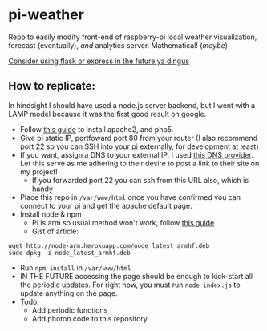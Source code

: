 # pi-weather
Repo to easily modify front-end of raspberry-pi local weather visualization, forecast (eventually), *and* analytics server. Mathematical! (*maybe*)

[Consider using flask or express in the future ya dingus](http://www.raspberrypi-spy.co.uk/2017/07/create-a-basic-python-web-server-with-flask/)

## How to replicate:
In hindsight I should have used a node.js server backend, but I went with a LAMP model because it was the first good result on google.
* Follow [this guide](https://diyhacking.com/raspberry-pi-web-server/) to install apache2, and php5. 
* Give pi static IP, portfoward port 80 from your router (I also recommend port 22 so you can SSH into your pi externally, for development at least)
* If you want, assign a DNS to your external IP. I used [this DNS provider](http://freedns.afraid.org/). Let this serve as me adhering to their desire to post a link to their site on my project!
    * If you forwarded port 22 you can ssh from this URL also, which is handy
* Place this repo in `/var/www/html` once you have confirmed you can connect to your pi and get the apache default page.
* Install node & npm
    * Pi is arm so usual method won't work, follow [this guide](http://weworkweplay.com/play/raspberry-pi-nodejs/)
    * Gist of article: 
```
wget http://node-arm.herokuapp.com/node_latest_armhf.deb 
sudo dpkg -i node_latest_armhf.deb
```
* Run `npm install` in `/var/www/html`
* IN THE FUTURE accessing the page should be enough to kick-start all the periodic updates. For right now, you must run `node index.js` to update anything on the page.
* Todo:
    * Add periodic functions
    * Add photon code to this repository
